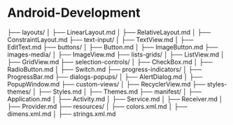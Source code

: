 # Android-Development

├── layouts/
│   ├── LinearLayout.md
│   ├── RelativeLayout.md
│   ├── ConstraintLayout.md
├── text-input/
│   ├── TextView.md
│   ├── EditText.md
├── buttons/
│   ├── Button.md
│   ├── ImageButton.md
├── images-media/
│   ├── ImageView.md
├── lists-grids/
│   ├── ListView.md
│   ├── GridView.md
├── selection-controls/
│   ├── CheckBox.md
│   ├── RadioButton.md
│   ├── Switch.md
├── progress-indicators/
│   ├── ProgressBar.md
├── dialogs-popups/
│   ├── AlertDialog.md
│   ├── PopupWindow.md
├── custom-views/
│   ├── RecyclerView.md
├── styles-themes/
│   ├── Styles.md
│   ├── Themes.md
├── manifest/
│   ├── Application.md
│   ├── Activity.md
│   ├── Service.md
│   ├── Receiver.md
│   ├── Provider.md
├── resources/
│   ├── colors.xml.md
│   ├── dimens.xml.md
│   ├── strings.xml.md
